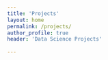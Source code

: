 ```yaml
---
title: 'Projects'
layout: home
permalink: /projects/
author_profile: true
header: 'Data Science Projects'
  
---
```

